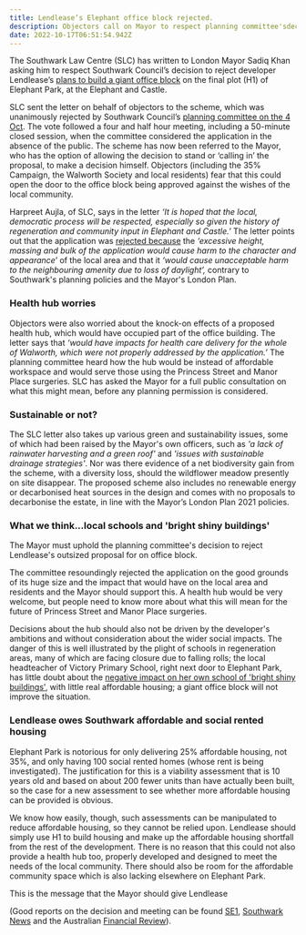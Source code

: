 ```yaml
---
title: Lendlease’s Elephant office block rejected.
description: Objectors call on Mayor to respect planning committee'sdecision.
date: 2022-10-17T06:51:54.942Z
---
```

The Southwark Law Centre (SLC) has written to London Mayor Sadiq Khan asking him to respect Southwark Council’s decision to reject developer Lendlease’s [plans to build a giant office block](https://www.35percent.org/posts/2021-09-12-lendleases-final-plot-for-elephant-park-offices-not-homes/) on the final plot (H1) of Elephant Park, at the Elephant and Castle. 

SLC sent the letter on behalf of objectors to the scheme, which was unanimously rejected by Southwark Council’s [planning committee on the 4 Oct](https://www.youtube.com/watch?v=cuaEbg9sUyY).  The vote followed a four and half hour meeting, including a 50-minute closed session, when the committee considered the application in the absence of the public.  The scheme has now been referred to the Mayor, who has the option of allowing the decision to stand or ‘calling in’ the proposal, to make a decision himself.  Objectors (including the 35% Campaign, the Walworth Society and local residents) fear that this could open the door to the office block being approved against the wishes of the local community.

Harpreet Aujla, of SLC, says in the letter *‘It is hoped that the local, democratic process will be respected, especially so given the history of regeneration and community input in Elephant and Castle.’*   The letter points out that the application was [rejected because](https://moderngov.southwark.gov.uk/documents/g7303/Printed%20minutes%20Tuesday%2004-Oct-2022%2018.30%20Planning%20Committee.pdf?T=1) the *‘excessive height, massing and bulk of the application would cause harm to the character and appearance*’ of the local area and that it *‘would cause unacceptable harm to the neighbouring amenity due to loss of daylight’,* contrary to Southwark's planning policies and the Mayor's London Plan.

### Health hub worries

Objectors were also worried about the knock-on effects of a proposed health hub, which would have occupied part of the office building.  The letter says that *‘would have impacts for health care delivery for the whole of Walworth, which were not properly addressed by the application.’*  The planning committee heard how the hub would be instead of affordable workspace and would serve those using the Princess Street and Manor Place surgeries.  SLC has asked the Mayor for a full public consultation on what this might mean, before any planning permission is considered.

### Sustainable or not? 

The SLC letter also takes up various green and sustainability issues, some of which had been raised by the Mayor's own officers, such as *'a lack of rainwater harvesting and a green roof'* and *'issues with sustainable drainage strategies'*.  Nor was there evidence of a net biodiversity gain from the scheme, with a diversity loss, should the wildflower meadow presently on site disappear.  The proposed scheme also includes no renewable energy or decarbonised heat sources in the design and comes with no proposals to decarbonise the estate, in line with the Mayor’s London Plan 2021 policies.

### What we think...local schools and 'bright shiny buildings'

The Mayor must uphold the planning committee's decision to reject Lendlease's outsized proposal for on office block. 

The committee resoundingly rejected the application on the good grounds of its huge size and the impact that would have on the local area and residents and the Mayor should support this.  A health hub would be very welcome, but people need to know more about what this will mean for the future of Princess Street and Manor Place surgeries. 

Decisions about the hub should also not be driven by the developer's ambitions and without consideration about the wider social impacts.  The danger of this is well illustrated by the plight of schools in regeneration areas, many of which are facing closure due to falling rolls; the local headteacher of Victory Primary School, right next door to Elephant Park, has little doubt about the [negative impact on her own school of 'bright shiny buildings'](https://southwarknews.co.uk/news/education/exclusive-headteacher-slams-regeneration-policy-as-southwark-schools-crisis-mounts/), with little real affordable housing; a giant office block will not improve the situation.

### Lendlease owes Southwark affordable and social rented housing

Elephant Park is notorious for only delivering 25% affordable housing, not 35%, and only having 100 social rented homes (whose rent is being investigated).  The justification for this is a viability assessment that is 10 years old and based on about 200 fewer units than have actually been built, so the case for a new assessment to see whether more affordable housing can be provided is obvious.

We know how easily, though, such assessments can be manipulated to reduce affordable housing, so they cannot be relied upon.  Lendlease should simply use H1 to build housing and make up the affordable housing shortfall from the rest of the development.  There is no reason that this could not also provide a health hub too, properly developed and designed to meet the needs of the local community.  There should also be room for the affordable community space which is also lacking elsewhere on Elephant Park.

This is the message that the Mayor should give Lendlease

(Good reports on the decision and meeting can be found [SE1](https://se1direct.us1.list-manage.com/track/click?u=c9e47e62fc585738905a6b0c1&id=790b169c64&e=b62d87bbbf), [Southwark News](https://southwarknews.co.uk/news/housing/towering-office-block-application-for-elephant-park-refused-by-southwark-council/) and the Australian [Financial Review](https://www.afr.com/property/commercial/council-rejects-last-piece-of-4-4b-lendlease-london-landmark-20221009-p5bo9g)).